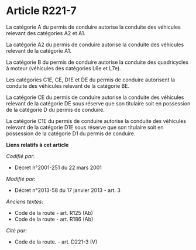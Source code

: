 # Article R221-7

La catégorie A du permis de conduire autorise la conduite des véhicules relevant des catégories A2 et A1. 

La catégorie A2 du permis de conduire autorise la conduite des véhicules relevant de la catégorie A1. 

La catégorie B du permis de conduire autorise la conduite des quadricycles à moteur (véhicules des catégories L6e et L7e). 

Les catégories C1E, CE, D1E et DE du permis de conduire autorisent la conduite des véhicules relevant de la catégorie BE. 

La catégorie CE du permis de conduire autorise la conduite des véhicules relevant de la catégorie DE sous réserve que son
titulaire soit en possession de la catégorie D du permis de conduire. 

La catégorie C1E du permis de conduire autorise la conduite des véhicules relevant de la catégorie D1E sous réserve que son
titulaire soit en possession de la catégorie D1 du permis de conduire.

**Liens relatifs à cet article**

_Codifié par_:

  - Décret n°2001-251 du 22 mars 2001

_Modifié par_:

  - Décret n°2013-58 du 17 janvier 2013 - art. 3

_Anciens textes_:

  - Code de la route - art. R125 (Ab)
  - Code de la route - art. R186 (Ab)

_Cité par_:

  - Code de la route. - art. D221-3 (V)
